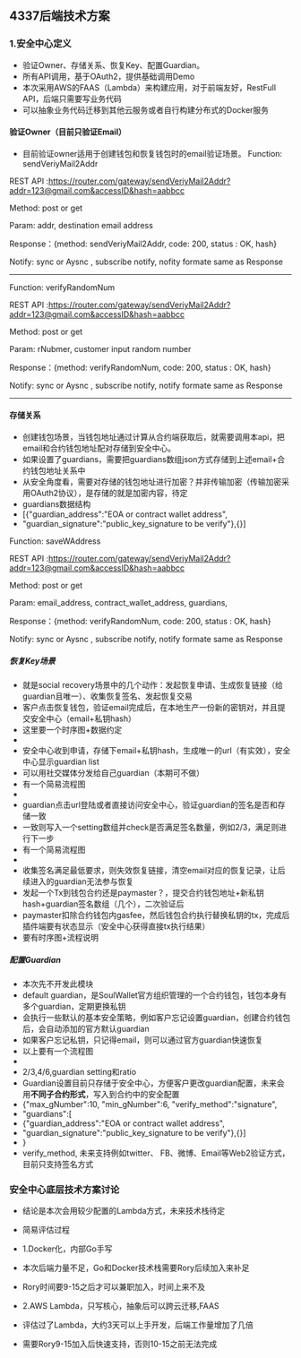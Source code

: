 ## 4337后端技术方案

### 1.安全中心定义
+ 验证Owner、存储关系、恢复Key、配置Guardian。
+ 所有API调用，基于OAuth2，提供基础调用Demo
+ 本次采用AWS的FAAS（Lambda）来构建应用，对于前端友好，RestFull API，后端只需要写业务代码
+ 可以抽象业务代码迁移到其他云服务或者自行构建分布式的Docker服务
#### 验证Owner（目前只验证Email）
+ 目前验证owner适用于创建钱包和恢复钱包时的email验证场景。
Function: sendVeriyMail2Addr

REST  API   :https://router.com/gateway/sendVeriyMail2Addr?addr=123@gmail.com&accessID&hash=aabbcc

Method: post or get

Param: addr, destination email address

Response：{method: sendVeriyMail2Addr, code: 200, status : OK, hash}

Notify: sync or Aysnc , subscribe notify, nofity formate same as Response

----

Function: verifyRandomNum

REST  API   :https://router.com/gateway/sendVeriyMail2Addr?addr=123@gmail.com&accessID&hash=aabbcc

Method: post or get

Param: rNubmer, customer input random number

Response：{method: verifyRandomNum, code: 200, status : OK, hash}

Notify: sync or Aysnc , subscribe notify, notify formate same as Response

---

#### 存储关系
+ 创建钱包场景，当钱包地址通过计算从合约端获取后，就需要调用本api，把email和合约钱包地址配对存储到安全中心。
+ 如果设置了guardians，需要把guardians数组json方式存储到上述email+合约钱包地址关系中
+ 从安全角度看，需要对存储的钱包地址进行加密？并非传输加密（传输加密采用OAuth2协议），是存储的就是加密内容，待定
+ guardians数据结构
+ [{"guardian_address":"EOA or contract wallet address",
+ "guardian_signature":"public_key_signature to be verify"},{}]

Function: saveWAddress

REST  API   :https://router.com/gateway/sendVeriyMail2Addr?addr=123@gmail.com&accessID&hash=aabbcc

Method: post or get

Param: email_address, contract_wallet_address,  guardians, 

Response：{method: verifyRandomNum, code: 200, status : OK, hash}

Notify: sync or Aysnc , subscribe notify, notify formate same as Response

##### 恢复Key场景
+ 就是social recovery场景中的几个动作：发起恢复申请、生成恢复链接（给guardian且唯一）、收集恢复签名、发起恢复交易
+ 客户点击恢复钱包，验证email完成后，在本地生产一份新的密钥对，并且提交安全中心（email+私钥hash）
+ 这里要一个时序图+数据约定
+ 
+ 安全中心收到申请，存储下email+私钥hash，生成唯一的url（有实效），安全中心显示guardian list
+ 可以用社交媒体分发给自己guardian（本期可不做）
+ 有一个简易流程图
+ 
+ guardian点击url登陆或者直接访问安全中心，验证guardian的签名是否和存储一致
+ 一致则写入一个setting数组并check是否满足签名数量，例如2/3，满足则进行下一步
+ 有一个简易流程图
+ 
+ 收集签名满足最低要求，则失效恢复链接，清空email对应的恢复记录，让后续进入的guardian无法参与恢复
+ 发起一个Tx到钱包合约还是paymaster？，提交合约钱包地址+新私钥hash+guardian签名数组（几个），二次验证后
+ paymaster扣除合约钱包内gasfee，然后钱包合约执行替换私钥的tx，完成后插件端要有状态显示（安全中心获得直接tx执行结果）
+ 要有时序图+流程说明

##### 配置Guardian
+ 本次先不开发此模块
+ default guardian，是SoulWallet官方组织管理的一个合约钱包，钱包本身有多个guardian，定期更换私钥
+ 会执行一些默认的基本安全策略，例如客户忘记设置guardian，创建合约钱包后，会自动添加的官方默认guardian
+ 如果客户忘记私钥，只记得email，则可以通过官方guardian快速恢复
+ 以上要有一个流程图
+ 
+ 2/3,4/6,guardian setting和ratio
+ Guardian设置目前只存储于安全中心，方便客户更改guardian配置，未来会用**不同子合约形式**，写入到合约中的安全配置
+ {"max_gNumber":10, "min_gNumber":6, "verify_method":"signature", 
+ "guardians":[
+   {"guardian_address":"EOA or contract wallet address",
+   "guardian_signature":"public_key_signature to be verify"},{}]
+  }
+  verify_method, 未来支持例如twitter、 FB、微博、Email等Web2验证方式，目前只支持签名方式



### 安全中心底层技术方案讨论
+ 结论是本次会用较少配置的Lambda方式，未来技术栈待定
+ 简易评估过程
+ 1.Docker化，内部Go手写
+ 本次后端力量不足，Go和Docker技术栈需要Rory后续加入来补足
+ Rory时间要9-15之后才可以兼职加入，时间上来不及

+ 2.AWS Lambda，只写核心，抽象后可以跨云迁移,FAAS
+ 评估过了Lambda，大约3天可以上手开发，后端工作量增加了几倍
+ 需要Rory9-15加入后快速支持，否则10-15之前无法完成




